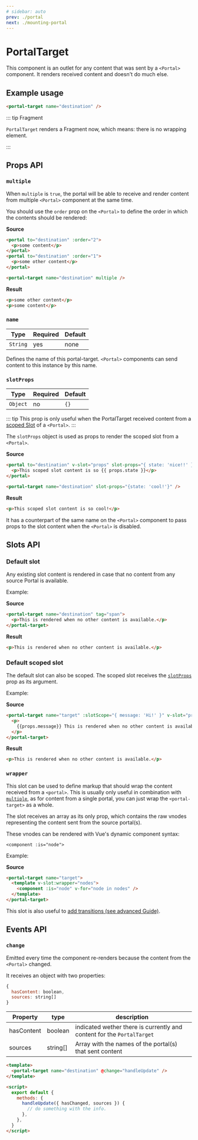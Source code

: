 ```yaml
---
# sidebar: auto
prev: ./portal
next: ./mounting-portal
---
```


# PortalTarget

This component is an outlet for any content that was sent by a `<Portal>` component. It renders received content and doesn't do much else.

## Example usage

```html
<portal-target name="destination" />
```

::: tip Fragment

  `PortalTarget` renders a Fragment now, which means: there is no wrapping element.

:::

## Props API

### `multiple`

When `multiple` is `true`, the portal will be able to receive and render content from multiple `<Portal>` component at the same time.

You should use the `order` prop on the `<Portal>` to define the order in which the contents should be rendered:

**Source**

<!-- prettier-ignore -->
```html {10}
<portal to="destination" :order="2">
  <p>some content</p>
</portal>
<portal to="destination" :order="1">
  <p>some other content</p>
</portal>

<portal-target name="destination" multiple />
```

**Result**

<!-- prettier-ignore -->
```html
<p>some other content</p>
<p>some content</p>
```

### `name`

| Type     | Required | Default |
| -------- | -------- | ------- |
| `String` | yes      | none    |

Defines the name of this portal-target. `<Portal>` components can send content to this instance by this name.

### `slotProps`

| Type     | Required | Default |
| -------- | -------- | ------- |
| `Object` | no       | `{}`    |

::: tip
This prop is only useful when the PortalTarget received content from a [scoped Slot](https://vuejs.org/v2/guide/components.html#Scoped-Slots) of a `<Portal>`.
:::

The `slotProps` object is used as props to render the scoped slot from a `<Portal>`.

**Source**

<!-- prettier-ignore -->
```html {2,9}
<portal to="destination" v-slot="props" slot-props="{ state: 'nice!!' }">
  <p>This scoped slot content is so {{ props.state }}</p>
</portal>

<portal-target name="destination" slot-props="{state: 'cool!'}" />
```

**Result**

<!-- prettier-ignore -->
```html
<p>This scoped slot content is so cool!</p>
```

It has a counterpart of the same name on the `<Portal>` component to pass props to the slot content when the `<Portal>` is disabled.

## Slots API

### Default slot

Any existing slot content is rendered in case that no content from any source Portal is available.

Example:

**Source**

<!-- prettier-ignore -->
```html {2}
<portal-target name="destination" tag="span">
  <p>This is rendered when no other content is available.</p>
</portal-target>
```

**Result**

<!-- prettier-ignore -->
```html
<p>This is rendered when no other content is available.</p>
```

### Default scoped slot

The default slot can also be scoped. The scoped slot receives the [`slotProps`](#slotprops) prop as its argument.

Example:

**Source**

<!-- prettier-ignore -->
```html {1-3}
<portal-target name="target" :slotScope="{ message: 'Hi!' }" v-slot="props">
  <p>
    {{props.message}} This is rendered when no other content is available.
  </p>
</portal-target>
```

**Result**

<!-- prettier-ignore -->
```html
<p>This is rendered when no other content is available.</p>
```

### `wrapper`

This slot can be used to define markup that should wrap the content received from a `<portal>`. This is usually only useful in combination with [`multiple`](#multiple), as for content from a single portal, you can just wrap the `<portal-target>` as a whole.

The slot receives an array as its only prop, which contains the raw vnodes representing the content sent from the source portal(s).

These vnodes can be rendered with Vue's dynamic component syntax:

`<component :is="node">`

Example:

**Source**
<!-- prettier-ignore -->
```html
<portal-target name="target">
  <template v-slot:wrapper="nodes">
    <component :is="node" v-for="node in nodes" />
  </template>
</portal-target>
```

This slot is also useful to [add transitions (see advanced Guide)](../guide/advanced#transitions ).
## Events API

### `change`

Emitted every time the component re-renders because the content from the `<Portal>` changed.

It receives an object with two properties:

```js
{
  hasContent: boolean,
  sources: string[]
}
```

|Property| type | description|
|----------|---------|-----------------------------------------------------------------------|
|hasContent|boolean  | indicated wether there is currently and content for the `PortalTarget`|
|sources   | string[]| Array with the names of the portal(s) that sent content               |

<!-- prettier-ignore -->
```html {4}
<template>
  <portal-target name="destination" @change="handleUpdate" />
</template>

<script>
  export default {
    methods: {
      handleUpdate({ hasChanged, sources }) {
        // do something with the info.
      },
    },
  }
</script>
```
